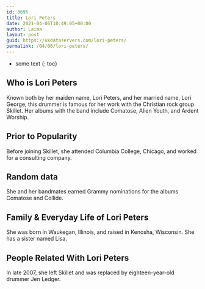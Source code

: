 ```yaml
---
id: 3695
title: Lori Peters
date: 2021-04-06T10:49:05+00:00
author: Laima
layout: post
guid: https://ukdataservers.com/lori-peters/
permalink: /04/06/lori-peters/
---
```


* some text
{: toc}


## Who is Lori Peters
                  
                  
                  
Known both by her maiden name, Lori Peters, and her married name, Lori George, this drummer is famous for her work with the Christian rock group Skillet. Her albums with the band include Comatose, Alien Youth, and Ardent Worship.
                  
              
            
              
            
                
                
                
## Prior to Popularity
                  
                  
                  
Before joining Skillet, she attended Columbia College, Chicago, and worked for a consulting company.
                  
              
            
              
            
                
                
                
## Random data
                  
                  
                  
She and her bandmates earned Grammy nominations for the albums Comatose and Collide.
                  
              
            
              
            
                
                
                
## Family & Everyday Life of Lori Peters
                  
                  
                  
She was born in Waukegan, Illinois, and raised in Kenosha, Wisconsin. She has a sister named Lisa.
                  
              
            
              
            
                
                
                
## People Related With Lori Peters
                  
                  
                  
In late 2007, she left Skillet and was replaced by eighteen-year-old drummer Jen Ledger.
                  
              
            
              
            
                
              
            
              
              
            
            
              
            
          
          
          